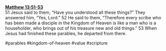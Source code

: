 **[Matthew 13:51-53](http://www.blueletterbible.org/search/preSearch.cfm?Criteria=Matthew+13.51-53&t=NIV)**  
51 Jesus said to them, “Have you understood all these things?” They answered him, “Yes, Lord.” 52 He said to them, “Therefore every scribe who has been made a disciple in the Kingdom of Heaven is like a man who is a householder, who brings out of his treasure new and old things.” 53 When Jesus had finished these parables, he departed from there.

#parables #kingdom-of-heaven #value #scripture 